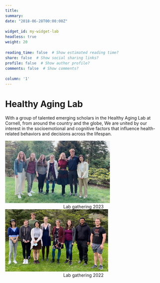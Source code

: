 ```yaml
---
title: 
summary: 
date: "2018-06-28T00:00:00Z"

widget_id: my-widget-lab
headless: true
weight: 20

reading_time: false  # Show estimated reading time?
share: false  # Show social sharing links?
profile: false  # Show author profile?
comments: false  # Show comments?

column: '1'
---
```

# Healthy Aging Lab
With a group of talented emerging scholars in the Healthy Aging Lab at Cornell, from around the country and the globe, We are united by our interest in the socioemotional and cognitive factors that influence health-related behaviors and decisions across the lifespan.

<!-- Image Gallery -->
  <img src="HALab2023.jpeg" alt="Lab gathering 2023" height="200">
  <center>Lab gathering 2023</center>
  <img src="HALab2022.jpeg" alt="Lab gathering 2022" height="200">
  <center>Lab gathering 2022</center>
<!-- End of Image Gallery -->


